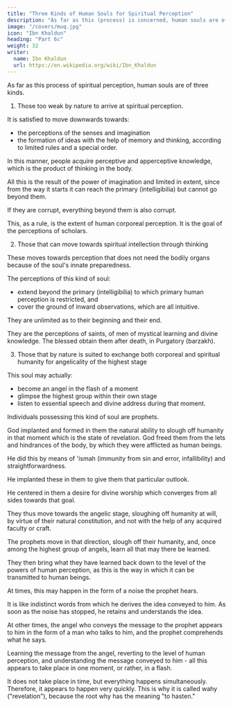 ```yaml
---
title: "Three Kinds of Human Souls for Spiritual Perception"
description: "As far as this (process) is concerned, human souls are of three kinds"
image: "/covers/muq.jpg"
icon: "Ibn Khaldun"
heading: "Part 6c"
weight: 32
writer:
  name: Ibn Khaldun
  url: https://en.wikipedia.org/wiki/Ibn_Khaldun
---
```



As far as this process of spiritual perception, human souls are of three kinds. 

1. Those too weak by nature to arrive at spiritual perception.

It is satisfied to move downwards towards:
- the perceptions of the senses and imagination 
- the formation of ideas with the help of memory and thinking, according to limited rules and a special order. 

<!-- 275 -->
In this manner, people acquire perceptive and apperceptive knowledge, which is the product of thinking in the body. 

All this is the result of the power of imagination and limited in extent, since from the way it starts it can reach the primary (intelligibilia) but cannot go beyond them. 

<!-- 276 -->
If they are corrupt, everything beyond them is also corrupt.  

This, as a rule, is the extent of human corporeal perception. It is the goal of the perceptions of scholars. 

<!-- It is in it that scholars are firmly grounded. -->


2. Those that can move towards spiritual intellection through thinking

These moves towards perception that does not need the bodily organs because of the soul's innate preparedness.

The perceptions of this kind of soul:
- extend beyond the primary (intelligibilia) to which primary human perception is restricted, and 
- cover the ground of inward observations, which are all intuitive.

They are unlimited as to their beginning and their end. 

They are the perceptions of saints, of men of mystical learning and divine knowledge. The blessed obtain them after death, in Purgatory (barzakh). 
<!-- 278 -->


3. Those that by nature is suited to exchange both corporeal and spiritual humanity for angelicality of the highest stage

This soul may actually:
- become an angel in the flash of a moment
- glimpse the highest group within their own stage
- listen to essential speech and divine address during that moment.

Individuals possessing this kind of soul are prophets. 
<!-- 279 -->

God implanted and formed in them the natural ability to slough off humanity in that moment which is the state of revelation. God freed them from the lets and hindrances of the body, by which they were afflicted as human beings. 

He did this by means of 'ismah (immunity from sin and error, infallibility) and straightforwardness. 

He implanted these in them to give them that particular outlook.

He centered in them a desire for divine worship which converges from all sides towards that goal. 

They thus move towards the angelic stage, sloughing off humanity at will, by virtue of their natural constitution, and not with the help of any acquired faculty or craft.

The prophets move in that direction, slough off their humanity, and, once among the highest group of angels, learn all that may there be learned.

They then bring what they have learned back down to the level of the powers of human perception, as this is the way in which it can be transmitted to human beings. 

At times, this may happen in the form of a noise the prophet hears. 

It is like indistinct words from which he derives the idea conveyed to him. As soon as the noise has stopped, he retains and understands the idea. 

At other times, the angel who conveys the message to the prophet appears to him in the form of a man who talks to him, and the prophet comprehends what he says.

Learning the message from the angel, reverting to the level of human perception, and understanding the message conveyed to him - all this appears to take place in one moment, or rather, in a flash. 

It does not take place in time, but everything happens simultaneously. Therefore, it appears to happen very quickly. This is why it is called wahy ("revelation"), because the root why has the meaning "to hasten." 

<!-- 280 -->
